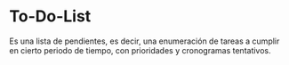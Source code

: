 # To-Do-List
Es una lista de pendientes, es decir, una enumeración de tareas a cumplir en cierto periodo de tiempo, con prioridades y cronogramas tentativos.
